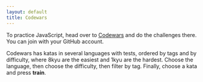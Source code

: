 ```yaml
---
layout: default
title: Codewars
---
```


To practice JavaScript, head over to [Codewars](https://www.codewars.com/) and do the challenges there. You can join with your GitHub account.

Codewars has katas in several languages with tests, ordered by tags and by difficulty, where 8kyu are the easiest and 1kyu are the hardest. Choose the language, then choose the difficulty, then filter by tag. Finally, choose a kata and press **train**.

